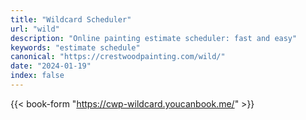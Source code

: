 ```yaml
---
title: "Wildcard Scheduler"
url: "wild"
description: "Online painting estimate scheduler: fast and easy"
keywords: "estimate schedule"
canonical: "https://crestwoodpainting.com/wild/"
date: "2024-01-19"
index: false
---
```


{{< book-form "<https://cwp-wildcard.youcanbook.me/>" >}}
